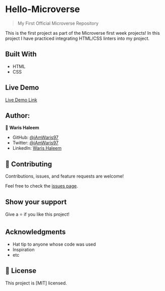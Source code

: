 # Hello-Microverse

> My First Official Microverse Repository 

This is the first project as part of the Microverse first week projects!
In this project I have practiced integrating HTML/CSS linters into my project.

## Built With

- HTML
- CSS

## Live Demo

[Live Demo Link](https://iamwaris97.github.io/hello-microverse/)

## Author:

👤 **Waris Haleem**


- GitHub: [@iAmWaris97](https://github.com/iAmWaris97)
- Twitter: [@iAmWaris97](https://twitter.com/iAmWaris97)
- LinkedIn: [Waris Haleem](https://www.linkedin.com/in/waris-haleem/)


## 🤝 Contributing

Contributions, issues, and feature requests are welcome!

Feel free to check the [issues page](https://github.com/iAmWaris97/hello-world/issues).

## Show your support

Give a ⭐️ if you like this project!

## Acknowledgments

- Hat tip to anyone whose code was used
- Inspiration
- etc

## 📝 License

This project is [MIT] licensed.